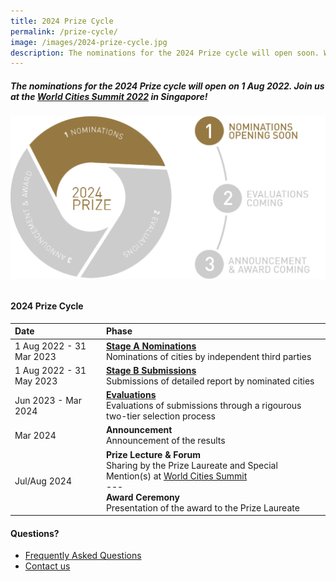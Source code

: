 ```yaml
---
title: 2024 Prize Cycle
permalink: /prize-cycle/
image: /images/2024-prize-cycle.jpg
description: The nominations for the 2024 Prize cycle will open soon. Watch this space.
---
```


##### The nominations for the 2024 Prize cycle will open on 1 Aug 2022. Join us at the [World Cities Summit 2022](https://www.worldcitiessummit.com.sg) in Singapore!

###### ![2024 Prize cycle](/images/2024-prize-cycle.jpg)

#### **2024 Prize Cycle**

| Date | Phase |
| :--- | :--- |
| 1 Aug 2022 - 31 Mar 2023 | **[Stage A Nominations](/stage-a/)** <br> Nominations of cities by independent third parties |
| 1 Aug 2022 - 31 May 2023 | **[Stage B Submissions](/stage-b/)** <br> Submissions of detailed report by nominated cities |
| Jun 2023 - Mar 2024 | **[Evaluations](/evaluations/)** <br> Evaluations of submissions through a rigourous two-tier selection process |
| Mar 2024 | **Announcement** <br> Announcement of the results |
| Jul/Aug 2024 | **Prize Lecture & Forum** <br> Sharing by the Prize Laureate and Special Mention(s) at [World Cities Summit](https://www.worldcitiessummit.com.sg) <br> --- <br> **Award Ceremony** <br> Presentation of the award to the Prize Laureate |

#### **Questions?**

- [Frequently Asked Questions](/faq/)
- [Contact us](/feedback/)
